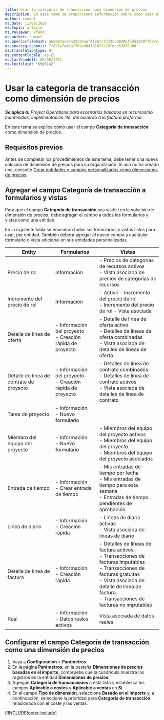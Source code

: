 ```yaml
---
title: Usar la categoría de transacción como dimensión de precios
description: En este tema se proporciona información sobre cómo usar el campo Categoría de transacción como dimensión de precios.
author: rumant
ms.date: 11/05/2020
ms.topic: article
ms.reviewer: kfend
ms.author: rumant
ms.openlocfilehash: ab8093aca9a33bbbaef41c6fc7d33cad930bfadd13b0f7587c3de9032ac0d630
ms.sourcegitcommit: 7f8d1e7a16af769adb43d1877c28fdce53975db8
ms.translationtype: HT
ms.contentlocale: es-ES
ms.lasthandoff: 08/06/2021
ms.locfileid: "6996142"
---
```

# <a name="use-transaction-category-as-a-pricing-dimension"></a>Usar la categoría de transacción como dimensión de precios


_**Se aplica a:** Project Operations para escenarios basados en recursos/no mantenidos, implementación lite: del acuerdo a la factura proforma_


En este tema se explica cómo usar el campo **Categoría de transacción** como dimensión de precios. 

## <a name="prerequisites"></a>Requisitos previos
Antes de completar los procedimientos de este tema, debe tener una nueva solución de dimensión de precios para su organización. Si aún no ha creado una, consulte [Crear entidades y campos personalizados como dimensiones de precios](create-custom-fields-entities-pricing-dimensions.md).

## <a name="add-the-transaction-category-field-to-forms-and-views"></a>Agregar el campo Categoría de transacción a formularios y vistas
Para que el campo **Categoría de transacción** sea visible en la solución de dimensión de precios, debe agregar el campo a todos los formularios y vistas como una entidad.

En la siguiente tabla se enumeran todos los formularios y vistas listos para usar, por entidad. También deberá agregar el nuevo campo a cualquier formulario o vista adicional en sus entidades personalizadas.

|  Entity        | Formularios     |Vistas        |
| ------------------------------|---------------------------------|----------------------------------|
|  Precio de rol| Información |- Precios de categorías de recursos activos<br> - Vista asociada de precios de categorías de recursos |
|  Incremento del precio de rol| Información|- Activo - Incremento del precio de rol<br>- Incremento del precio de rol - Vista asociada |
|  Detalle de línea de oferta|- Información del proyecto<br>- Creación rápida de proyecto| - Detalle de línea de oferta activo<br>- Detalles de líneas de oferta combinadas<br>- Vista asociada de detalles de líneas de oferta |
|  Detalle de línea de contrato de proyecto|- Información del proyecto<br>- Creación rápida de proyecto|- Detalles de línea de contrato combinados<br>- Detalles de línea de contrato activos<br>- Vista asociada de detalles de línea de contrato |
|  Tarea de proyecto|- Información<br>- Nuevo formulario| &nbsp; |
|  Miembro del equipo del proyecto|- Información<br>- Nuevo formulario|- Miembros del equipo del proyecto activos<br>- Miembros del equipo del proyecto<br>- Miembros del equipo del proyecto asociados |
|  Entrada de tiempo|- Información<br>- Crear entrada de tiempo|- Mis entradas de tiempo por fecha<br>- Mis entradas de tiempo para esta semana<br>- Entradas de tiempo pendientes de aprobación|
|  Línea de diario|- Información<br>- Creación rápida|- Líneas de diario activas<br>- Vista asociada de líneas de diario|
|  Detalle de línea de factura|- Información<br>- Creación rápida|- Detalles de líneas de factura activos<br>- Transacciones de facturas imputables<br>- Transacciones de facturas gratuitas<br>- Vista asociada de detalle de línea de factura <br>- Transacciones de facturas no imputables|
|  Real|- Información<br>- Datos reales activos| Vista asociada de datos reales |

## <a name="set-up-the-transaction-category-field-as-a-pricing-dimension"></a>Configurar el campo Categoría de transacción como una dimensión de precios

1. Vaya a **Configuración** > **Parámetros**. 
2. En la página **Parámetros**, en la pestaña **Dimensiones de precios basadas en el importe**, compruebe que la cuadrícula muestra los registros en la entidad **Dimensiones de precios**.
3. Agregue **Categoría de transacciones** a esta lista y establezca los campos **Aplicable a costes** y **Aplicable a ventas** en **Sí**.
4. En el campo **Tipo de dimensión**, seleccione **Basado en el importe** y, a continuación, seleccione la prioridad para **Categoría de transacción** relacionada con el coste y las ventas.


[!INCLUDE[footer-include](../includes/footer-banner.md)]